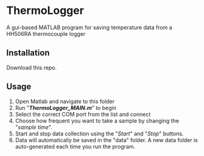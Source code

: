# ThermoLogger
A gui-based MATLAB program for saving temperature data from a HH506RA thermocouple logger

## Installation
Download this repo.

## Usage
1. Open Matlab and navigate to this folder
2. Run "**_ThermoLogger_MAIN.m_**" to begin
3. Select the correct COM port from the list and connect
4. Choose how frequent you want to take a sample by changing the "_sample time_".
5. Start and stop data collection using the "_Start_" and "_Stop_" buttons.
6. Data will automatically be saved in the "data" folder. A new data folder is auto-generated each time you run the program.
